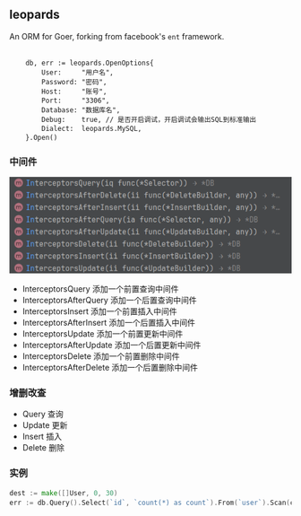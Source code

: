 ## leopards 

An ORM for Goer, forking from facebook's `ent` framework.


```Open title="hello.go"

	db, err := leopards.OpenOptions{
		User:     "用户名",
		Password: "密码",
		Host:     "账号",
		Port:     "3306",
		Database: "数据库名",
		Debug:    true, // 是否开启调试，开启调试会输出SQL到标准输出
		Dialect:  leopards.MySQL,
	}.Open()

```


### 中间件

![img.png](img.png)


+ InterceptorsQuery 添加一个前置查询中间件
+ InterceptorsAfterQuery 添加一个后置查询中间件
+ InterceptorsInsert 添加一个前置插入中间件
+ InterceptorsAfterInsert 添加一个后置插入中间件
+ InterceptorsUpdate 添加一个前置更新中间件
+ InterceptorsAfterUpdate 添加一个后置更新中间件
+ InterceptorsDelete 添加一个前置删除中间件
+ InterceptorsAfterDelete 添加一个后置删除中间件


### 增删改查

+ Query  查询
+ Update 更新
+ Insert 插入
+ Delete 删除


### 实例

```go
dest := make([]User, 0, 30)
err := db.Query().Select(`id`, `count(*) as count`).From(`user`).Scan(context.TODO(), &dest)
```




















